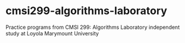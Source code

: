 # cmsi299-algorithms-laboratory
Practice programs from CMSI 299: Algorithms Laboratory independent study at Loyola Marymount University
